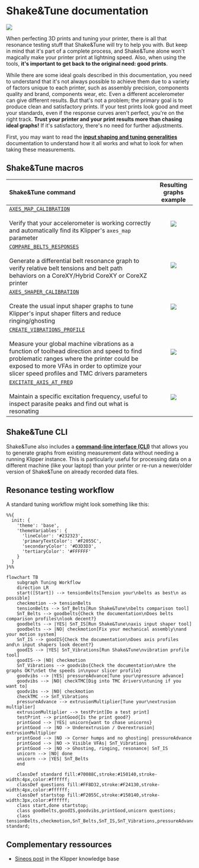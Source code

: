 # Shake&Tune documentation

![](./banner_long.png)


When perfecting 3D prints and tuning your printer, there is all that resonance testing stuff that Shake&Tune will try to help you with. But keep in mind that it's part of a complete process, and Shake&Tune alone won't magically make your printer print at lightning speed. Also, when using the tools, **it's important to get back to the original need: good prints**.

While there are some ideal goals described in this documentation, you need to understand that it's not always possible to achieve them due to a variety of factors unique to each printer, such as assembly precision, components quality and brand, components wear, etc. Even a different accelerometer can give different results. But that's not a problem; the primary goal is to produce clean and satisfactory prints. If your test prints look good and meet your standards, even if the response curves aren't perfect, you're on the right track. **Trust your printer and your print results more than chasing ideal graphs!** If it's satisfactory, there's no need for further adjustments.

First, you may want to read the **[input shaping and tuning generalities](./is_tuning_generalities.md)** documentation to understand how it all works and what to look for when taking these measurements.


## Shake&Tune macros

| Shake&Tune command | Resulting graphs example |
|:------|:-------:|
|[`AXES_MAP_CALIBRATION`](./macros/axes_map_calibration.md)<br /><br />Verify that your accelerometer is working correctly and automatically find its Klipper's `axes_map` parameter | [<img src="./images/axesmap_example.png">](./macros/axes_map_calibration.md) |
|[`COMPARE_BELTS_RESPONSES`](./macros/compare_belts_responses.md)<br /><br />Generate a differential belt resonance graph to verify relative belt tensions and belt path behaviors on a CoreXY/Hybrid CoreXY or CoreXZ printer | [<img src="./images/belts_example.png">](./macros/compare_belts_responses.md) |
|[`AXES_SHAPER_CALIBRATION`](./macros/axes_shaper_calibrations.md)<br /><br />Create the usual input shaper graphs to tune Klipper's input shaper filters and reduce ringing/ghosting | [<img src="./images/axis_example.png">](./macros/axes_shaper_calibrations.md) |
|[`CREATE_VIBRATIONS_PROFILE`](./macros/create_vibrations_profile.md)<br /><br />Measure your global machine vibrations as a function of toolhead direction and speed to find problematic ranges where the printer could be exposed to more VFAs in order to optimize your slicer speed profiles and TMC drivers parameters | [<img src="./images/vibrations_example.png">](./macros/create_vibrations_profile.md) |
|[`EXCITATE_AXIS_AT_FREQ`](./macros/excitate_axis_at_freq.md)<br /><br />Maintain a specific excitation frequency, useful to inspect parasite peaks and find out what is resonating | [<img src="./images/excitate_at_freq_example.png">](./macros/excitate_axis_at_freq.md) |

## Shake&Tune CLI

Shake&Tune also includes a **[command-line interface (CLI)](./cli_usage.md)** that allows you to generate graphs from existing measurement data without needing a running Klipper instance. This is particularly useful for processing data on a different machine (like your laptop) than your printer or re-run a newer/older version of Shake&Tune on already recorded data files.

## Resonance testing workflow

A standard tuning workflow might look something like this:

```mermaid
%%{
  init: {
    'theme': 'base',
    'themeVariables': {
      'lineColor': '#232323',
      'primaryTextColor': '#F2055C',
      'secondaryColor': '#D3D3D3',
      'tertiaryColor': '#FFFFFF'
    }
  }
}%%

flowchart TB
    subgraph Tuning Workflow
    direction LR
    start([Start]) --> tensionBelts[Tension your\nbelts as best\n as possible]
    checkmotion --> tensionBelts
    tensionBelts --> SnT_Belts[Run Shake&Tune\nbelts comparison tool]
    SnT_Belts --> goodbelts{Check the documentation\nDoes belts comparison profiles\nlook decent?}
    goodbelts --> |YES| SnT_IS[Run Shake&Tune\naxis input shaper tool]
    goodbelts --> |NO| checkmotion[Fix your mechanical assembly\nand your motion system]
    SnT_IS --> goodIS{Check the documentation\nDoes axis profiles and\n input shapers look decent?}
    goodIS --> |YES| SnT_Vibrations[Run Shake&Tune\nvibration profile tool]
    goodIS--> |NO| checkmotion
    SnT_Vibrations --> goodvibs{Check the documentation\nAre the graphs OK?\nSet the speeds in\nyour slicer profile}
    goodvibs --> |YES| pressureAdvance[Tune your\npressure advance]
    goodvibs --> |NO| checkTMC[Dig into TMC drivers\ntuning if you want to]
    goodvibs --> |NO| checkmotion
    checkTMC --> SnT_Vibrations
    pressureAdvance --> extrusionMultiplier[Tune your\nextrusion multiplier]
    extrusionMultiplier --> testPrint[Do a test print]
    testPrint --> printGood{Is the print good?}
    printGood --> |YES| unicorn{want to chase unicorns}
    printGood --> |NO -> Underextrusion / Overextrusion| extrusionMultiplier
    printGood --> |NO -> Corner humps and no ghosting| pressureAdvance
    printGood --> |NO -> Visible VFAs| SnT_Vibrations
    printGood --> |NO -> Ghosting, ringing, resonance| SnT_IS
    unicorn --> |NO| done
    unicorn --> |YES| SnT_Belts
    end

    classDef standard fill:#70088C,stroke:#150140,stroke-width:4px,color:#ffffff;
    classDef questions fill:#FF8D32,stroke:#F24130,stroke-width:4px,color:#ffffff;
    classDef startstop fill:#F2055C,stroke:#150140,stroke-width:3px,color:#ffffff;
    class start,done startstop;
    class goodbelts,goodIS,goodvibs,printGood,unicorn questions;
    class tensionBelts,checkmotion,SnT_Belts,SnT_IS,SnT_Vibrations,pressureAdvance,extrusionMultiplier,testPrint,checkTMC standard;
```


## Complementary ressources

  - [Sineos post](https://klipper.discourse.group/t/interpreting-the-input-shaper-graphs/9879) in the Klipper knowledge base
